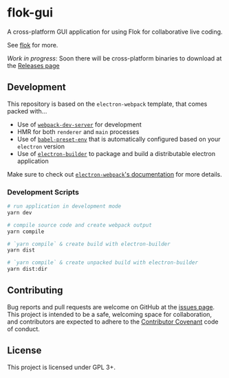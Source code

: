 # flok-gui

A cross-platform GUI application for using Flok for collaborative live coding.

See [flok](https://github.com/munshkr/flok) for more.

*Work in progress*: Soon there will be cross-platform binaries to download at
the [Releases page](https://github.com/munshkr/flok-gui/releases)


## Development

This repository is based on the `electron-webpack` template, that comes packed
with...

* Use of [`webpack-dev-server`](https://github.com/webpack/webpack-dev-server)
  for development
* HMR for both `renderer` and `main` processes
* Use of [`babel-preset-env`](https://github.com/babel/babel-preset-env) that
  is automatically configured based on your `electron` version
* Use of
  [`electron-builder`](https://github.com/electron-userland/electron-builder)
  to package and build a distributable electron application

Make sure to check out [`electron-webpack`'s
documentation](https://webpack.electron.build/) for more details.

### Development Scripts

```bash
# run application in development mode
yarn dev

# compile source code and create webpack output
yarn compile

# `yarn compile` & create build with electron-builder
yarn dist

# `yarn compile` & create unpacked build with electron-builder
yarn dist:dir
```


## Contributing

Bug reports and pull requests are welcome on GitHub at the [issues
page](https://github.com/munshkr/flok). This project is intended to be a
safe, welcoming space for collaboration, and contributors are expected to
adhere to the [Contributor Covenant](http://contributor-covenant.org) code of
conduct.


## License

This project is licensed under GPL 3+.

